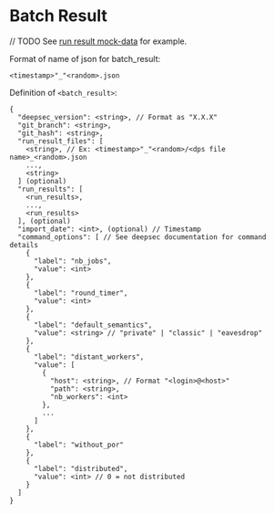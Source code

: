 # Batch Result

// TODO See [run result mock-data](../../mock-data/run/run.json) for example.

Format of name of json for batch_result:

  `<timestamp>"_"<random>.json`


Definition of `<batch_result>`:

```
{
  "deepsec_version": <string>, // Format as "X.X.X"
  "git_branch": <string>,
  "git_hash": <string>,
  "run_result_files": [
    <string>, // Ex: <timestamp>"_"<random>/<dps file name>_<random>.json
    ...,
    <string>
  ] (optional)
  "run_results": [
    <run_results>,
    ...,
    <run_results>
  ], (optional)
  "import_date": <int>, (optional) // Timestamp
  "command_options": [ // See deepsec documentation for command details
    {
      "label": "nb_jobs",
      "value": <int>
    },
    {
      "label": "round_timer",
      "value": <int>
    },
    {
      "label": "default_semantics",
      "value": <string> // "private" | "classic" | "eavesdrop"
    },
    {
      "label": "distant_workers",
      "value": [
        {
          "host": <string>, // Format "<login>@<host>"
          "path": <string>,
          "nb_workers": <int>
        },
        ...
      ]
    },
    {
      "label": "without_por"
    },
    {
      "label": "distributed",
      "value": <int> // 0 = not distributed
    }
  ]
}
```
